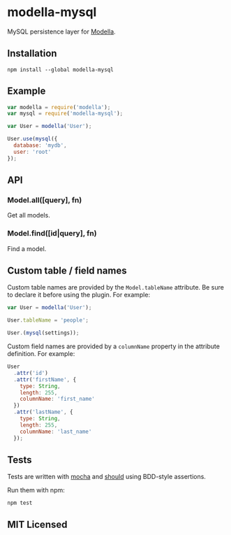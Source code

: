 # modella-mysql

MySQL persistence layer for [Modella](https://github.com/modella/modella).

## Installation

```shell
npm install --global modella-mysql
```

## Example

```javascript
var modella = require('modella');
var mysql = require('modella-mysql');

var User = modella('User');

User.use(mysql({
  database: 'mydb',
  user: 'root'
});
```

## API

### Model.all([query], fn)

Get all models.

### Model.find([id|query], fn)

Find a model.

## Custom table / field names

Custom table names are provided by the `Model.tableName` attribute. Be sure to
declare it before using the plugin. For example:

```javascript
var User = modella('User');

User.tableName = 'people';

User.(mysql(settings));
```

Custom field names are provided by a `columnName` property in the attribute
definition. For example:

```javascript
User
  .attr('id')
  .attr('firstName', {
    type: String,
    length: 255,
    columnName: 'first_name'
  })
  .attr('lastName', {
    type: String,
    length: 255,
    columnName: 'last_name'
  });
```

## Tests

Tests are written with [mocha](https://github.com/visionmedia/mocha) and
[should](https://github.com/visionmedia/should.js) using BDD-style assertions.

Run them with npm:

```shell
npm test
```

## MIT Licensed
